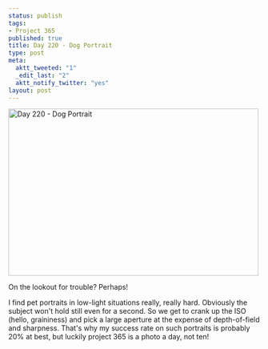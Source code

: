 ```yaml
--- 
status: publish
tags: 
- Project 365
published: true
title: Day 220 - Dog Portrait
type: post
meta: 
  aktt_tweeted: "1"
  _edit_last: "2"
  aktt_notify_twitter: "yes"
layout: post
---
```

<a href="http://www.flickr.com/photos/freeed/6024011005/" title="Day 220 - Dog Portrait by Fred​, on Flickr"><img src="http://farm7.static.flickr.com/6199/6024011005_8661709db7.jpg" width="500" height="333" alt="Day 220 - Dog Portrait"/></a>

On the lookout for trouble? Perhaps!

I find pet portraits in low-light situations really, really hard. Obviously the subject won't hold still even for a second. So we get to crank up the ISO (hello, graininess) and pick a large aperture at the expense of depth-of-field and sharpness. That's why my success rate on such portraits is probably 20% at best, but luckily project 365 is a photo a day, not ten!
